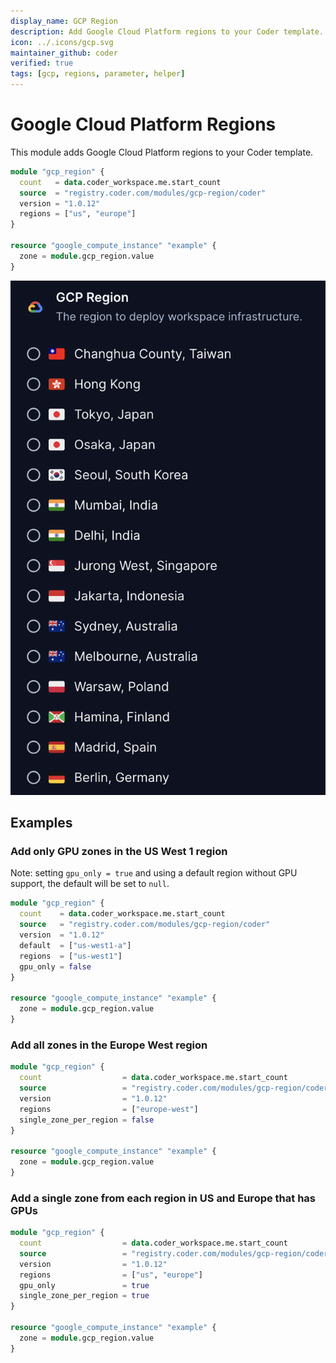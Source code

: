 ```yaml
---
display_name: GCP Region
description: Add Google Cloud Platform regions to your Coder template.
icon: ../.icons/gcp.svg
maintainer_github: coder
verified: true
tags: [gcp, regions, parameter, helper]
---
```


# Google Cloud Platform Regions

This module adds Google Cloud Platform regions to your Coder template.

```tf
module "gcp_region" {
  count   = data.coder_workspace.me.start_count
  source  = "registry.coder.com/modules/gcp-region/coder"
  version = "1.0.12"
  regions = ["us", "europe"]
}

resource "google_compute_instance" "example" {
  zone = module.gcp_region.value
}
```

![GCP Regions](../.images/gcp-regions.png)

## Examples

### Add only GPU zones in the US West 1 region

Note: setting `gpu_only = true` and using a default region without GPU support, the default will be set to `null`.

```tf
module "gcp_region" {
  count    = data.coder_workspace.me.start_count
  source   = "registry.coder.com/modules/gcp-region/coder"
  version  = "1.0.12"
  default  = ["us-west1-a"]
  regions  = ["us-west1"]
  gpu_only = false
}

resource "google_compute_instance" "example" {
  zone = module.gcp_region.value
}
```

### Add all zones in the Europe West region

```tf
module "gcp_region" {
  count                  = data.coder_workspace.me.start_count
  source                 = "registry.coder.com/modules/gcp-region/coder"
  version                = "1.0.12"
  regions                = ["europe-west"]
  single_zone_per_region = false
}

resource "google_compute_instance" "example" {
  zone = module.gcp_region.value
}
```

### Add a single zone from each region in US and Europe that has GPUs

```tf
module "gcp_region" {
  count                  = data.coder_workspace.me.start_count
  source                 = "registry.coder.com/modules/gcp-region/coder"
  version                = "1.0.12"
  regions                = ["us", "europe"]
  gpu_only               = true
  single_zone_per_region = true
}

resource "google_compute_instance" "example" {
  zone = module.gcp_region.value
}
```
